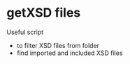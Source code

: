 # getXSD files
Useful script
 - to filter XSD files from folder
 - find imported and included XSD files
